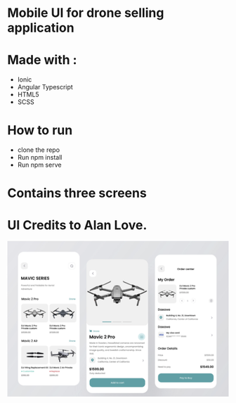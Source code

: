 # Mobile UI for drone selling application

# Made with :
 * Ionic
 * Angular Typescript
 * HTML5
 * SCSS

# How to run

 * clone the repo
 * Run npm install
 * Run npm serve  

# Contains three screens
# UI Credits to Alan Love.


<img src="src/assets/images/ui.png">
